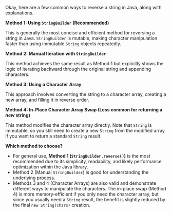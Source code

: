 Okay, here are a few common ways to reverse a string in Java, along with explanations.

**Method 1: Using `StringBuilder` (Recommended)**

This is generally the most concise and efficient method for reversing a string in Java. `StringBuilder` is mutable, making character manipulation faster than using immutable `String` objects repeatedly.

**Method 2: Manual Iteration with `StringBuilder`**

This method achieves the same result as Method 1 but explicitly shows the logic of iterating backward through the original string and appending characters.


**Method 3: Using a Character Array**

This approach involves converting the string to a character array, creating a new array, and filling it in reverse order.


**Method 4: In-Place Character Array Swap (Less common for returning a *new* string)**

This method modifies the character array directly. Note that `String` is immutable, so you still need to create a new `String` from the modified array if you want to return a standard `String` result.

**Which method to choose?**

*   For general use, **Method 1 (`StringBuilder.reverse()`)** is the most recommended due to its simplicity, readability, and likely performance optimization within the Java library.
*   Method 2 (Manual `StringBuilder`) is good for understanding the underlying process.
*   Methods 3 and 4 (Character Arrays) are also valid and demonstrate different ways to manipulate the characters. The in-place swap (Method 4) is more memory-efficient if you only need the character array, but since you usually need a `String` result, the benefit is slightly reduced by the final `new String(chars)` creation.